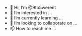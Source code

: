 - 👋 Hi, I’m @9to5werent
- 👀 I’m interested in ...
- 🌱 I’m currently learning ...
- 💞️ I’m looking to collaborate on ...
- 📫 How to reach me ...

<!---
9to5werent/9to5werent is a ✨ special ✨ repository because its `README.md` (this file) appears on your GitHub profile.
You can click the Preview link to take a look at your changes.
--->
